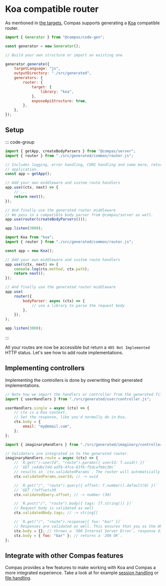 # Koa compatible router

As mentioned in [the targets](/generators/targets.html), Compas supports generating a
[Koa](https://koajs.com/) compatible router.

```js
import { Generator } from "@compas/code-gen";

const generator = new Generator();

// Build your own structure or import an existing one

generator.generate({
	targetLanguage: "js",
	outputDirectory: "./src/generated",
	generators: {
		router: {
			target: {
				library: "koa",
			},
			exposeApiStructure: true,
		},
	},
});
```

## Setup

::: code-group

```js [With @compas/server]
import { getApp, createBodyParsers } from "@compas/server";
import { router } from "./src/generated/common/router.js";

// Includes logging, error handling, CORS handling and some more, returning a Koa
// application.
const app = getApp();

// Add your own middleware and custom route handlers
app.use((ctx, next) => {
	// ...
	return next();
});

// And finally use the generated router middleware
// We pass in a compatible body parser from @compas/server as well.
app.use(router(createBodyParsers()));

app.listen(3000);
```

```js [Using Koa directly]
import Koa from "koa";
import { router } from "./src/generated/common/router.js";

const app = new Koa();

// Add your own middleware and custom route handlers
app.use((ctx, next) => {
	console.log(ctx.method, ctx.path);
	return next();
});

// And finally use the generated router middleware
app.use(
	router({
		bodyParser: async (ctx) => {
			// use a library to parse the request body
		},
	}),
);

app.listen(3000);
```

:::

All your routes are now be accessible but return a `405 Not Implemented` HTTP status.
Let's see how to add route implementations.

## Implementing controllers

Implementing the controllers is done by overwriting their generated implementations.

```js
// Note how we import the handlers or controller from the generated files
import { userHandlers } from "./src/generated/user/controller.js";

userHandlers.single = async (ctx) => {
	// ctx is a Koa context.
	// Set the response, like you'd normally do in Koa.
	ctx.body = {
		email: "my@email.com",
	};
};

import { imaginaryHandlers } from "./src/generated/imaginary/controller.js";

// Validators are integrated in to the generated router.
imaginaryHandlers.route = async (ctx) => {
	// `R.get("/:userId", "route").params({ userId: T.uuid() })`
	// `GET /e4dbc7dd-adfb-4fce-83f6-f5dcaf68c30c`
	// results in `ctx.validatedParams`. The router will automatically return a `400 Bad Request` if the `userId` is not a valid uuid.
	ctx.validatedParams.userId; // -> uuid

	// `R.get("/", "route").query({ offset: T.number().default(0) })`
	// `GET /?offset=30
	ctx.validatedQuery.offset; // -> number (30)

	// `R.post("/", "route").body({ tags: [T.string()] })`
	// Request body is validated as well
	ctx.validatedBody.tags; // -> string[]

	// `R.get("/", "route").response({ foo: "bar" })`
	// Responses are validated as well. This ensures that you as the API creator adhere to the structure (or contract).
	ctx.body = {}; // throws a `500 Internal Server Error`, response did not pass validators
	ctx.body = { foo: "bar" }; // returns a `200 OK`.
};
```

## Integrate with other Compas features

Compas provides a few features to make working with Koa and Compas a more integrated
experience. Take a look at for example [session handling](/features/session-handling.html)
or [file handling](/features/file-handling.html).
